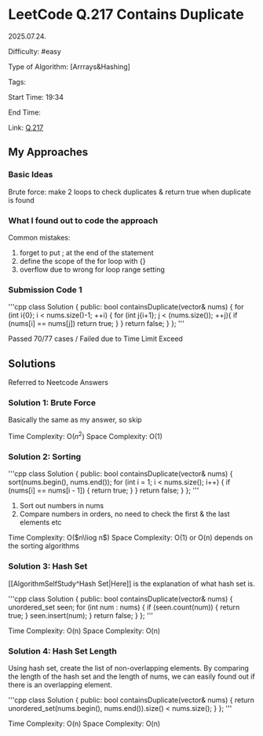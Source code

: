 # LeetCode Q.217 Contains Duplicate

2025.07.24.

Difficulty: #easy

Type of Algorithm: [Arrrays&Hashing]

Tags:

Start Time: 19:34

End Time:

Link: [Q,217](https://leetcode.com/problems/contains-duplicate/description/)

## My Approaches

### Basic Ideas
Brute force: make 2 loops to check duplicates & return true when duplicate is found

### What I found out to code the approach
Common mistakes:
1. forget to put ; at the end of the statement
2. define the scope of the for loop with {}
3. overflow due to wrong for loop range setting

### Submission Code 1
'''cpp
class Solution {
public:
    bool containsDuplicate(vector<int>& nums) {
        for (int i{0}; i < nums.size()-1; ++i) {
            for (int j{i+1}; j < (nums.size()); ++j){
                if (nums[i] == nums[j])
                    return true;
            }
        }
        return false;
    }
};
'''

Passed 70/77 cases / Failed due to Time Limit Exceed

## Solutions
Referred to Neetcode Answers

### Solution 1: Brute Force
Basically the same as my answer, so skip

Time Complexity: O($n^2$)
Space Complexity: O(1)

### Solution 2: Sorting
'''cpp
class Solution {
public:
    bool containsDuplicate(vector<int>& nums) {
        sort(nums.begin(), nums.end());
        for (int i = 1; i < nums.size(); i++) {
            if (nums[i] == nums[i - 1]) {
                return true;
            }
        }
        return false;
    }
};
'''

1. Sort out numbers in nums
2. Compare numbers in orders, no need to check the first & the last elements etc

Time Complexity: O($n\liog n$)
Space Complexity: O(1) or O(n) depends on the sorting algorithms

### Solution 3: Hash Set
[[AlgorithmSelfStudy^Hash Set|Here]] is the explanation of what hash set is.

'''cpp
class Solution {
public:
    bool containsDuplicate(vector<int>& nums) {
        unordered_set<int> seen;
        for (int num : nums) {
            if (seen.count(num)) {
                return true;
            }
            seen.insert(num);
        }
        return false;
    }
};
'''

Time Complexity: O(n)
Space Complexity: O(n)

### Solution 4: Hash Set Length
Using hash set, create the list of non-overlapping elements.
By comparing the length of the hash set and the length of nums, we can easily found out if there is an overlapping element.

'''cpp
class Solution {
public:
    bool containsDuplicate(vector<int>& nums) {
        return unordered_set<int>(nums.begin(), nums.end()).size() < nums.size();
    }
};
'''

Time Complexity: O(n)
Space Complexity: O(n)

